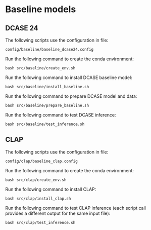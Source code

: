 # Baseline models

## DCASE 24

The following scripts use the configuration in file:

```
config/baseline/baseline_dcase24.config
```

Run the following command to create the conda environment:

```
bash src/baseline/create_env.sh
```

Run the following command to install DCASE baseline model:

```
bash src/baseline/install_baseline.sh
```

Run the following command to prepare DCASE model and data:

```
bash src/baseline/prepare_baseline.sh
```

Run the following command to test DCASE inference:

```
bash src/baseline/test_inference.sh
```

## CLAP

The following scripts use the configuration in file:

```
config/clap/baseline_clap.config
```

Run the following command to create the conda environment:

```
bash src/clap/create_env.sh
```

Run the following command to install CLAP:

```
bash src/clap/install_clap.sh
```

Run the following command to test CLAP inference (each script call provides a different output for the same input file):

```
bash src/clap/test_inference.sh
```